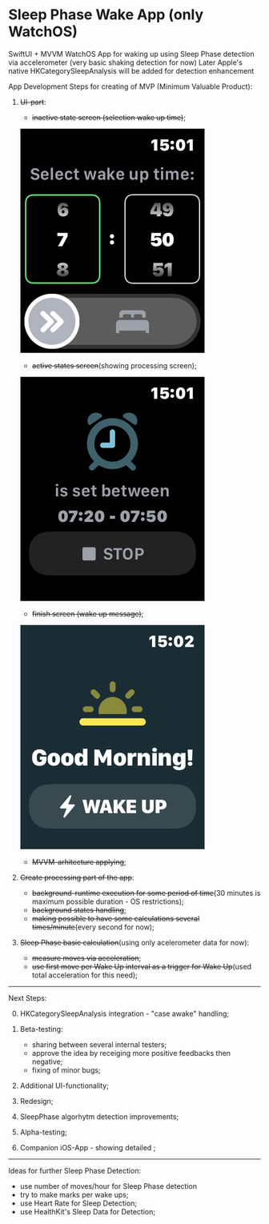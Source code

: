 # Sleep Phase Wake App (only WatchOS)

SwiftUI + MVVM WatchOS App for waking up using Sleep Phase detection via accelerometer (very basic shaking detection for now)
Later Apple's native HKCategorySleepAnalysis will be added for detection enhancement

App Development Steps for creating of MVP (Minimum Valuable Product):
  
1. ~~UI-part~~:
    - ~~inactive state screen (selection wake up time)~~;
    
    ![alt text](https://github.com/rusel95/SleepPhaseWakeApp/blob/main/SleepPhaseWakeApp%20WatchKit%20Extension/Resources/Examples/notstartedsession.PNG)
    
    - ~~active states screen~~(showing processing screen);
    
    ![alt text](https://github.com/rusel95/SleepPhaseWakeApp/blob/main/SleepPhaseWakeApp%20WatchKit%20Extension/Resources/Examples/startedsession.PNG)
        
    - ~~finish screen (wake up message)~~;
    
    ![alt text](https://github.com/rusel95/SleepPhaseWakeApp/blob/main/SleepPhaseWakeApp%20WatchKit%20Extension/Resources/Examples/wakeup.PNG)
    
    - ~~MVVM-arhitecture applying~~;

2. ~~Create processing part of the app~~:
    - ~~background-runtime execution for some period of time~~(30 minutes is maximum possible duration - OS restrictions);
    - ~~background states handling~~;
    - ~~making possible to have some calculations several times/minute~~(every second for now);
  
3. ~~Sleep Phase basic calculation~~(using only acelerometer data for now):
    - ~~measure moves via acceleration~~;
    - ~~use first move per Wake Up interval as a trigger for Wake Up~~(used total acceleration for this need);

---

Next Steps:

0. HKCategorySleepAnalysis integration - "case awake" handling;

1. Beta-testing: 
    - sharing between several internal testers; 
    - approve the idea by receiging more positive feedbacks then negative;
    - fixing of minor bugs;
   
2. Additional UI-functionality;

3. Redesign;

4. SleepPhase algorhytm detection improvements;

5. Alpha-testing;

6. Companion iOS-App - showing detailed ;
    
        
---

Ideas for further Sleep Phase Detection:
- use number of moves/hour for Sleep Phase detection
- try to make marks per wake ups;
- use Heart Rate for Sleep Detection;
- use HealthKit's Sleep Data for Detection;
